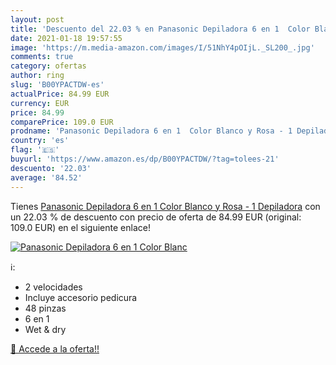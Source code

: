 ```yaml
---
layout: post
title: 'Descuento del 22.03 % en Panasonic Depiladora 6 en 1  Color Blanc'
date: 2021-01-18 19:57:55
image: 'https://m.media-amazon.com/images/I/51NhY4pOIjL._SL200_.jpg'
comments: true
category: ofertas
author: ring
slug: 'B00YPACTDW-es'
actualPrice: 84.99 EUR
currency: EUR
price: 84.99
comparePrice: 109.0 EUR
prodname: 'Panasonic Depiladora 6 en 1  Color Blanco y Rosa - 1 Depiladora'
country: 'es'
flag: '🇪🇸'
buyurl: 'https://www.amazon.es/dp/B00YPACTDW/?tag=tolees-21'
descuento: '22.03'
average: '84.52'
---
```


Tienes [Panasonic Depiladora 6 en 1  Color Blanco y Rosa - 1 Depiladora](https://www.amazon.es/dp/B00YPACTDW/?tag=tolees-21) con un 22.03 % de descuento con precio de oferta de 84.99 EUR (original: 109.0 EUR) en el siguiente enlace!

[![Panasonic Depiladora 6 en 1  Color Blanc](https://m.media-amazon.com/images/I/51NhY4pOIjL._SL200_.jpg)](https://www.amazon.es/dp/B00YPACTDW/?tag=tolees-21)

ℹ️:

- 2 velocidades
- Incluye accesorio pedicura
- 48 pinzas
- 6 en 1
- Wet & dry

[🛒 Accede a la oferta!!](https://www.amazon.es/dp/B00YPACTDW/?tag=tolees-21)
